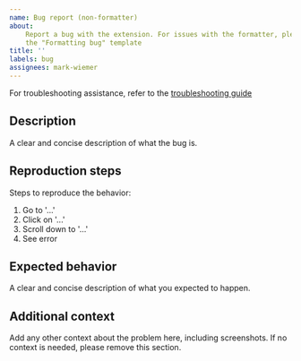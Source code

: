 ```yaml
---
name: Bug report (non-formatter)
about:
    Report a bug with the extension. For issues with the formatter, please use
    the "Formatting bug" template
title: ''
labels: bug
assignees: mark-wiemer
---
```


For troubleshooting assistance, refer to the [troubleshooting guide](../../docs/Troubleshooting.md)

## Description

A clear and concise description of what the bug is.

## Reproduction steps

Steps to reproduce the behavior:

1. Go to '...'
2. Click on '...'
3. Scroll down to '...'
4. See error

## Expected behavior

A clear and concise description of what you expected to happen.

## Additional context

Add any other context about the problem here, including screenshots. If no context is needed, please remove this section.
